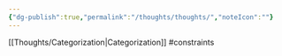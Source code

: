 ```yaml
---
{"dg-publish":true,"permalink":"/thoughts/thoughts/","noteIcon":""}
---
```



[[Thoughts/Categorization\|Categorization]]
#constraints 